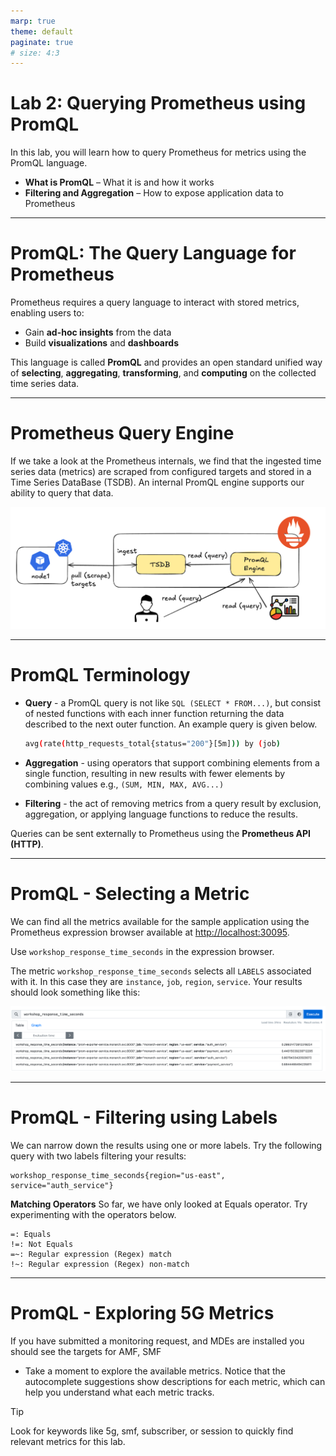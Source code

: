 ```yaml
---
marp: true
theme: default
paginate: true
# size: 4:3
---
```

# Lab 2: Querying Prometheus using PromQL


In this lab, you will learn how to query Prometheus for metrics using the PromQL language.

- **What is PromQL** – What it is and how it works
- **Filtering and Aggregation** – How to expose application data to Prometheus

---
# PromQL: The Query Language for Prometheus

Prometheus requires a query language to interact with stored metrics, enabling users to:
- Gain **ad-hoc insights** from the data
- Build **visualizations** and **dashboards**


This language is called **PromQL** and provides an open standard unified way of **selecting**, **aggregating**, **transforming**, and **computing** on the collected time series data. 

---
# Prometheus Query Engine
If we take a look at the Prometheus internals, we find that the ingested time series data (metrics) are scraped from configured targets and stored in a Time Series DataBase (TSDB). An internal PromQL engine supports our ability to query that data.

![](../images/query-enginex.png)

---
# PromQL Terminology


- **Query** - a PromQL query is not like `SQL (SELECT * FROM...)`, but consist of nested functions with each inner function returning the data described to the next outer function. An example query is given below.

    ```bash
    avg(rate(http_requests_total{status="200"}[5m])) by (job)
    ```

- **Aggregation** - using operators that support combining elements from a single function, resulting in new results with fewer elements by combining values e.g., `(SUM, MIN, MAX, AVG...)`

- **Filtering** - the act of removing metrics from a query result by exclusion, aggregation, or applying language functions to reduce the results.

Queries can be sent externally to Prometheus using the **Prometheus API (HTTP)**. 

---
# PromQL - Selecting a Metric

We can find all the metrics available for the sample application using the Prometheus expression browser available at [http://localhost:30095](http://localhost:30095).

Use `workshop_response_time_seconds` in the expression browser.

The metric `workshop_response_time_seconds` selects all `LABELS` associated with it. In this case they are `instance`, `job`, `region`, `service`. Your results should look something like this:

![](../images/queries-01.png)

---
# PromQL - Filtering using Labels

We can narrow down the results using one or more labels. Try the following query with two labels filtering your results:
```
workshop_response_time_seconds{region="us-east", service="auth_service"}
```

**Matching Operators**
So far, we have only looked at Equals operator. Try experimenting with the operators below.
```
=: Equals
!=: Not Equals
=~: Regular expression (Regex) match
!~: Regular expression (Regex) non-match
```
---
# PromQL - Exploring 5G Metrics

If you have submitted a monitoring request, and MDEs are installed you should see the targets for AMF, SMF 

- Take a moment to explore the available metrics. Notice that the autocomplete suggestions show descriptions for each metric, which can help you understand what each metric tracks.

> [!TIP]
>  Look for keywords like 5g, smf, subscriber, or session to quickly find relevant metrics for this lab.
